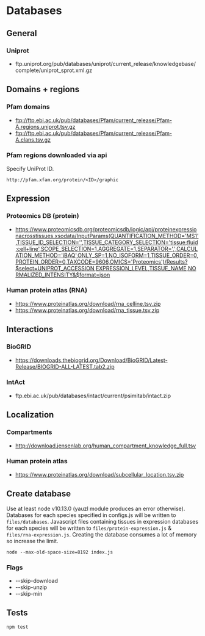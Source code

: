 # Databases

## General

### Uniprot
* ftp.uniprot.org/pub/databases/uniprot/current_release/knowledgebase/complete/uniprot_sprot.xml.gz

## Domains + regions

### Pfam domains
* ftp://ftp.ebi.ac.uk/pub/databases/Pfam/current_release/Pfam-A.regions.uniprot.tsv.gz
* ftp://ftp.ebi.ac.uk/pub/databases/Pfam/current_release/Pfam-A.clans.tsv.gz

### Pfam regions downloaded via api
Specify UniProt ID.

```
http://pfam.xfam.org/protein/<ID>/graphic
```

## Expression

### Proteomics DB (protein)
* https://www.proteomicsdb.org/proteomicsdb/logic/api/proteinexpressionacrosstissues.xsodata/InputParams(QUANTIFICATION_METHOD='MS1',TISSUE_ID_SELECTION='',TISSUE_CATEGORY_SELECTION='tissue;fluid;cell+line',SCOPE_SELECTION=1,AGGREGATE=1,SEPARATOR=',',CALCULATION_METHOD='iBAQ',ONLY_SP=1,NO_ISOFORM=1,TISSUE_ORDER=0,PROTEIN_ORDER=0,TAXCODE=9606,OMICS='Proteomics')/Results?$select=UNIPROT_ACCESSION,EXPRESSION_LEVEL,TISSUE_NAME,NORMALIZED_INTENSITY&$format=json

### Human protein atlas (RNA)
* https://www.proteinatlas.org/download/rna_celline.tsv.zip
* https://www.proteinatlas.org/download/rna_tissue.tsv.zip

## Interactions

### BioGRID
* https://downloads.thebiogrid.org/Download/BioGRID/Latest-Release/BIOGRID-ALL-LATEST.tab2.zip

### IntAct
* ftp.ebi.ac.uk/pub/databases/intact/current/psimitab/intact.zip

## Localization

### Compartments
* http://download.jensenlab.org/human_compartment_knowledge_full.tsv

### Human protein atlas
* https://www.proteinatlas.org/download/subcellular_location.tsv.zip

## Create database

Use at least node v10.13.0 (yauzl module produces an error otherwise).
Databases for each species specified in configs.js will be written to `files/databases`. Javascript files containing tissues in expression databases for each species will be written to `files/protein-expression.js` & `files/rna-expression.js`. Creating the database consumes a lot of memory so increase the limit. 

```
node --max-old-space-size=8192 index.js
```

### Flags

* --skip-download
* --skip-unzip
* --skip-min

## Tests

```
npm test
```
